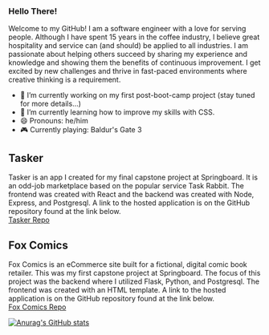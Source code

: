 ### Hello There!

Welcome to my GitHub! I am a software engineer with a love for serving people. Although I have spent 15 years in the coffee industry, I believe great hospitality and service can (and should) be applied to all industries. I am passionate about helping others succeed by sharing my experience and knowledge and showing them the benefits of continuous improvement. I get excited by new challenges and thrive in fast-paced environments where creative thinking is a requirement.

- 🔭 I’m currently working on my first post-boot-camp project (stay tuned for more details...)
- 🌱 I’m currently learning how to improve my skills with CSS.
- 😄 Pronouns: he/him
- 🎮 Currently playing: Baldur's Gate 3

## Tasker

Tasker is an app I created for my final capstone project at Springboard. It is an odd-job marketplace based on the popular service Task Rabbit. The frontend was created with React and the backend was created with Node, Express, and Postgresql. A link to the hosted application is on the GitHub repository found at the link below.  
[Tasker Repo](https://github.com/jswanson806/Capstone_2)


## Fox Comics  

Fox Comics is an eCommerce site built for a fictional, digital comic book retailer. This was my first capstone project at Springboard. The focus of this project was the backend where I utilized Flask, Python, and Postgresql. The frontend was created with an HTML template. A link to the hosted application is on the GitHub repository found at the link below.  
[Fox Comics Repo](https://github.com/jswanson806/Capstone_1)


[![Anurag's GitHub stats](https://github-readme-stats.vercel.app/api?username=jswanson806&show_icons=true&theme=merko)](https://github.com/anuraghazra/github-readme-stats)
<!--
**jswanson806/jswanson806** is a ✨ _special_ ✨ repository because its `README.md` (this file) appears on your GitHub profile.

Here are some ideas to get you started:



- 👯 I’m looking to collaborate on ...
- 🤔 I’m looking for help with ...
- 💬 Ask me about ...
- 📫 How to reach me: ...
- ⚡ Fun fact: ...
-->
